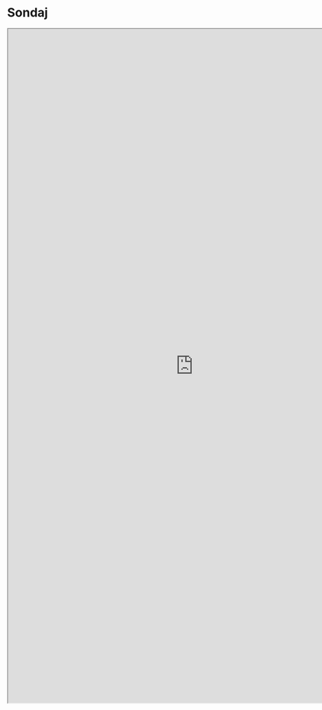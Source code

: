 Sondaj
======

<iframe src="https://docs.google.com/spreadsheet/embeddedform?formkey=dElxYjZValhaVTM0TDAzaFVqVk5nUkE6MQ" width="860" height="1566" scrolling="no" style="overflow: hidden;">Loading...</iframe>

